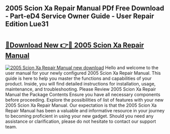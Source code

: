 ## 2005 Scion Xa Repair Manual PDf Free Download - Part-eD4 Service Owner Guide - User Repair Edition Lue31

# <h2><a href="http://bc29124.oget.top/?id=2005+Scion+Xa+Repair+Manual">🔗Download New 👉🔴 2005 Scion Xa Repair Manual</a></h2>

[![2005 Scion Xa Repair Manual new download](https://i.imgur.com/5g1atiW.png)](http://bc29124.oget.top/?id=2005+Scion+Xa+Repair+Manual)
Hello and welcome to the user manual for your newly configured 2005 Scion Xa Repair Manual. This guide is here to help you master the functions and capabilities of your product. Inside, you will find detailed instructions for installation, usage, maintenance, and troubleshooting. Please Review 2005 Scion Xa Repair Manual the Package Contents Ensure you have all necessary components before proceeding. Explore the possibilities of list of features with your new 2005 Scion Xa Repair Manual. Our expectation is that the 2005 Scion Xa Repair Manual has been a valuable and informative resource in your journey to becoming proficient in using your new gadget. Should you need any assistance or clarification, please do not hesitate to contact our support team.

